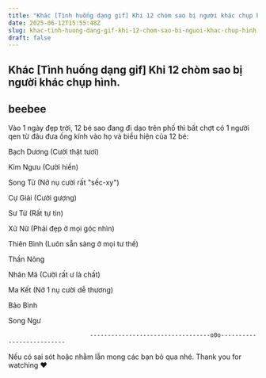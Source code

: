 ```yaml
---
title: "Khác [Tình huống dạng gif] Khi 12 chòm sao bị người khác chụp hình."
date: 2025-06-12T15:55:48Z
slug: khac-tinh-huong-dang-gif-khi-12-chom-sao-bi-nguoi-khac-chup-hinh
draft: false
---
```


## Khác [Tình huống dạng gif] Khi 12 chòm sao bị người khác chụp hình.

## beebee

Vào 1 ngày đẹp trời, 12 bé sao đang đi dạo trên phố thì bất chợt có 1 người qen từ đâu đưa ống kính vào họ và biểu hiện của 12 bé:
 
Bạch Dương (Cười thật tươi)

 
Kim Ngưu (Cười hiền)

 
Song Tử (Nở nụ cười rất "sếc-xy")

 
Cự Giải (Cười gượng)

 
Sư Tử (Rất tự tin)

 
Xử Nữ (Phải đẹp ở mọi góc nhìn)

 
Thiên Bình (Luôn sẵn sàng ở mọi tư thế)

 
Thần Nông 

 
Nhân Mã (Cười rất ư là chất)

 
Ma Kết (Nở 1 nụ cười dễ thương)

 
Bảo Bình 

 
Song Ngư 

 
                           ----------------------------------o0o--------------------------
 
Nếu có sai sót hoặc nhằm lẫn mong các bạn bỏ qua nhé. 
Thank you for watching ♥